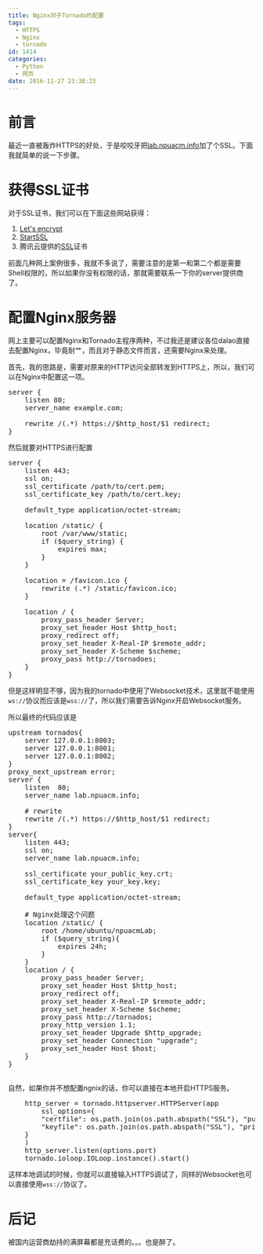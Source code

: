 ```yaml
---
title: Nginx对于Tornado的配置
tags:
  - HTTPS
  - Nginx
  - tornado
id: 1414
categories:
  - Python
  - 网页
date: 2016-11-27 23:38:23
---
```


# 前言

最近一直被轰炸HTTPS的好处，于是咬咬牙把[lab.npuacm.info](https://lab.npuacm.info)加了个SSL。下面我就简单的说一下步骤。

# 获得SSL证书

对于SSL证书，我们可以在下面这些网站获得：

1.  [Let's encrypt](https://letsencrypt.org/)
2.  [StartSSL](https://www.startssl.com/)
3.  腾讯云提供的[SSL](https://www.qcloud.com/product/ssl.html)证书

前面几种网上案例很多，我就不多说了，需要注意的是第一和第二个都是需要Shell权限的，所以如果你没有权限的话，那就需要联系一下你的server提供商了。

# 配置Nginx服务器

网上主要可以配置Nginx和Tornado主程序两种，不过我还是建议各位dalao直接去配置Nginx，毕竟耐艹，而且对于静态文件而言，还需要Nginx来处理。

首先，我的思路是，需要对原来的HTTP访问全部转发到HTTPS上，所以，我们可以在Nginx中配置这一项。

<pre class="lang:default decode:true " title="转发到安全的连接服务">server {
    listen 80;
    server_name example.com;

    rewrite /(.*) https://$http_host/$1 redirect;
}</pre>

然后就要对HTTPS进行配置

<pre class="lang:default decode:true ">server {
    listen 443;
    ssl on;
    ssl_certificate /path/to/cert.pem;
    ssl_certificate_key /path/to/cert.key;

    default_type application/octet-stream;

    location /static/ {
        root /var/www/static;
        if ($query_string) {
            expires max;
        }
    }

    location = /favicon.ico {
        rewrite (.*) /static/favicon.ico;
    }

    location / {
        proxy_pass_header Server;
        proxy_set_header Host $http_host;
        proxy_redirect off;
        proxy_set_header X-Real-IP $remote_addr;
        proxy_set_header X-Scheme $scheme;
        proxy_pass http://tornadoes;
    }
}</pre>

但是这样明显不够，因为我的tornado中使用了Websocket技术，这里就不能使用`ws://`协议而应该是`wss://`了，所以我们需要告诉Nginx开启Websocket服务。

所以最终的代码应该是

<pre class="lang:default decode:true ">upstream tornados{
    server 127.0.0.1:8003;
    server 127.0.0.1:8001;
    server 127.0.0.1:8002;
}
proxy_next_upstream error;
server {
    listen  80;
    server_name lab.npuacm.info;

    # rewrite
    rewrite /(.*) https://$http_host/$1 redirect;
}
server{
    listen 443;
    ssl on;
    server_name lab.npuacm.info;

    ssl_certificate your_public_key.crt;
    ssl_certificate_key your_key.key;

    default_type application/octet-stream;

	# Nginx处理这个问题
    location /static/ {
        root /home/ubuntu/npuacmLab;
        if ($query_string){
            expires 24h;
        }
    }
    location / {
        proxy_pass_header Server;
        proxy_set_header Host $http_host;
        proxy_redirect off;
        proxy_set_header X-Real-IP $remote_addr;
        proxy_set_header X-Scheme $scheme;
        proxy_pass http://tornados;
        proxy_http_version 1.1;
        proxy_set_header Upgrade $http_upgrade;
        proxy_set_header Connection "upgrade";
        proxy_set_header Host $host;
    }
}

</pre>

自然，如果你并不想配置ngnix的话，你可以直接在本地开启HTTPS服务。

<pre class="lang:python decode:true ">    http_server = tornado.httpserver.HTTPServer(app
        ssl_options={
        "certfile": os.path.join(os.path.abspath("SSL"), "public_key.crt"),
        "keyfile": os.path.join(os.path.abspath("SSL"), "private_key.key"),
    }
    )
    http_server.listen(options.port)
    tornado.ioloop.IOLoop.instance().start()</pre>

这样本地调试的时候，你就可以直接输入HTTPS调试了，同样的Websocket也可以直接使用`wss://`协议了。

# 后记

被国内运营商劫持的满屏幕都是充话费的。。。也是醉了。